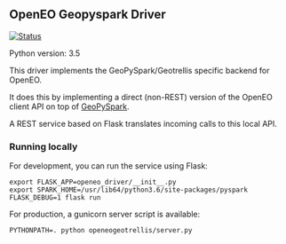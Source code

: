 ## OpenEO Geopyspark Driver

[![Status](https://img.shields.io/badge/Status-proof--of--concept-yellow.svg)]()

Python version: 3.5

This driver implements the GeoPySpark/Geotrellis specific backend for OpenEO.

It does this by implementing a direct (non-REST) version of the OpenEO client API on top 
of [GeoPySpark](https://github.com/locationtech-labs/geopyspark/). 

A REST service based on Flask translates incoming calls to this local API.

### Running locally
For development, you can run the service using Flask:

    export FLASK_APP=openeo_driver/__init__.py
    export SPARK_HOME=/usr/lib64/python3.6/site-packages/pyspark
    FLASK_DEBUG=1 flask run

For production, a gunicorn server script is available:

    PYTHONPATH=. python openeogeotrellis/server.py
